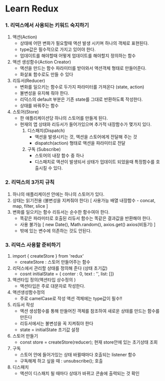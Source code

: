 # Learn Redux

### 1. 리덕스에서 사용되는 키워드 숙지하기

1. 액션(Action) 
   - 상태에 어떤 변화가 필요할때 액션 발생 시키며 하나의 객체로 표현된다.
   - type값은 필수적으로 가지고 있어야 한다. 
   - 업데이트를 해야할때 어떻게 업데이트를 해야할지 정의하는 함수
2. 액션 생성함수(Action Creator)
    - 액션을 만드는 함수 파라미터를 받아와서 액션객체 형태로 만들어준다.
    - 화살표 함수로도 만들 수 있다
3. 리듀서(Reducer)
    - 변화를 일으키는 함수로 두가지 파라미터를 가져온다 (state, action)
    - 불변성을 유지해 줘야 한다. 
    - 리덕스의 default 부분은 기존 state를 그대로 반환하도록 작성한다.
    - 상태를 바꿔주는 함수
4. 스토어(Store)
    - 한 애플리케이션당 하나의 스토어를 만들게 된다.
    - 현재의 앱 상태와 리듀서가 들어가있으며 추가적 내장함수가 몇가지 있다.
        1. 디스패치(Dispatch) 
            - 액션을 발생시키는 것, 액션을 스토어에게 전달해 주는 것 
            - dispatch(action) 형태로 액션을 파라미터로 전달
        2. 구독 (Subscribe)
            - 스토어의 내장 함수 중 하나 
            - 디스패치로 액션이 발생되서 상태가 업데이트 되었을때 특정함수를 호출시킬 수 있다.
  
### 2. 리덕스의 3가지 규칙

1. 하나의 애플리케이션 안에는 하나의 스토어가 있다. 
2. 상태는 읽기전용 (불변성을 지켜줘야 한다) [ 사용가능 배열 내장함수 - concat, map, filter, slice ]
3. 변화를 일으키는 함수 리듀서는 순수한 함수여아 한다.
    - 똑같은 파라미터로 호출된 리듀서 함수는 똑같은 결과값을 반환해야 한다.
    - 사용 불가능 [ new Date(), Math.random(), axios.get() axios(비동기) ]
    - 밖에 있는 변수에 의존하는 것도 안된다. 


### 3. 리덕스 사용할 준비하기

1. import { createStore } from 'redux'
   - createStore : 스토어 만들어주는 함수 
2. 리덕스에서 관리할 상태를 정의해 준다 (상태 초기값)
   - cosnt initialState = { conter : 0, text : '', list: []}   
3. 액션타입 정의(액션타입 상수정의 ) 
   - 액션타입은 주로 대문자로 작성한다.
4. 액션생성함수정의
   - 주로 camelCase로 작성 액션 객체에는 type값이 필수!!
5. 리듀서 작성
    - 액션 생성함수를 통해 만들어진 객체를 참조하여 새로운 상태를 만드는 함수를 만든다
    - 리듀서에서는 불변성을 꼭 지켜줘야 한다
    - state = initialState 초기값 설정
6. 스토어 만들기
    - const store = createStore(reducer); 현재 store안에 있는 초기상태 조회
7. 구독 
    - 스토어 안에 들어가있는 상태 바뀔때마다 호출되는 listener 함수
    - 구독해제 하고 싶을 때 : unsubscribe(); 호출
8. 디스패치 
    - 액션이 디스패치 될 때마다 상태가 바뀌고 콘솔에 출력되는 것 확인